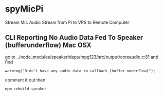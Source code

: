 # spyMicPi
Stream Mic Audio Stream from Pi to VPS to Remote Computer


## CLI Reporting No Audio Data Fed To Speaker (bufferunderflow) Mac OSX
 go to ../node_modules/speaker/deps/mpg123/src/output/coreaudio.c:81 and find

```
warning("Didn't have any audio data in callback (buffer underflow)");
```
comment it out then

```
npm rebuild speaker
```
